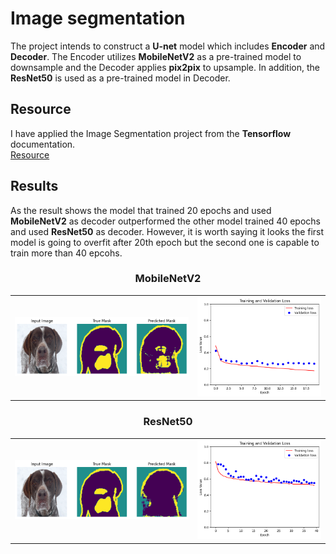 # Image segmentation
The project intends to construct a **U-net** model which includes **Encoder** and **Decoder**. The Encoder utilizes **MobileNetV2** as a pre-trained model to downsample and the Decoder applies **pix2pix** to upsample. In addition, the **ResNet50** is used as a pre-trained model in Decoder.

## Resource
I have applied the Image Segmentation project from the **Tensorflow** documentation.<br> 
[Resource](https://www.tensorflow.org/tutorials/images/segmentation)

## Results
As the result shows the model that trained 20 epochs and used **MobileNetV2** as decoder outperformed the other model trained 40 epochs and used **ResNet50** as decoder. However, it is worth saying
it looks the first model is going to overfit after 20th epoch but the second one is capable to train more than 40 epcohs.

  
<div align="center"><h3>MobileNetV2</h3></div>
<table>
<tr>
<td><img src="results/MobileNetV2_20_epochs.png"></td>
<td><img src="results/MobileNetV2_20_epochs2.png"></td> 
</tr>
</table>

<div align="center"><h3>ResNet50</h3></div>
<table>
<tr>
<td><img src="results/RestNet50_40_epochs.png"></td> 
<td><img src="results/RestNet50_40_epochs2.png"></td> 
</tr>
</table>




